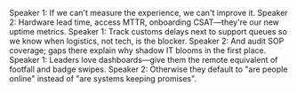 Speaker 1: If we can't measure the experience, we can't improve it.
Speaker 2: Hardware lead time, access MTTR, onboarding CSAT—they're our new uptime metrics.
Speaker 1: Track customs delays next to support queues so we know when logistics, not tech, is the blocker.
Speaker 2: And audit SOP coverage; gaps there explain why shadow IT blooms in the first place.
Speaker 1: Leaders love dashboards—give them the remote equivalent of footfall and badge swipes.
Speaker 2: Otherwise they default to "are people online" instead of "are systems keeping promises".
